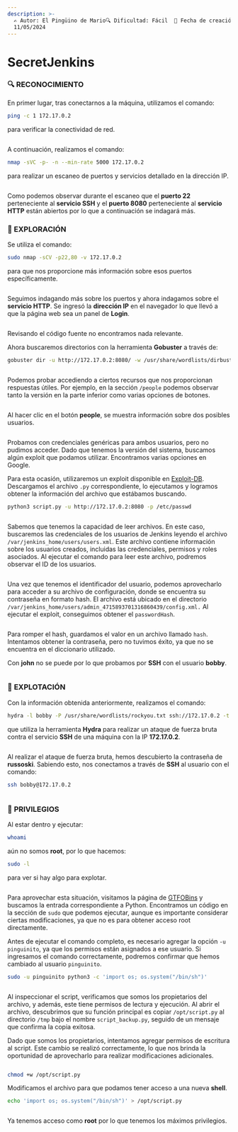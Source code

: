 ```yaml
---
description: >-
  ✍️ Autor: El Pingüino de Mario🔍 Dificultad: Fácil  📅 Fecha de creación:
  11/05/2024
---
```


# SecretJenkins

### 🔍 RECONOCIMIENTO

En primer lugar, tras conectarnos a la máquina, utilizamos el comando:

```bash
ping -c 1 172.17.0.2
```

para verificar la conectividad de red.

<figure><img src="../../.gitbook/assets/image (620).png" alt=""><figcaption></figcaption></figure>

A continuación, realizamos el comando:

```bash
nmap -sVC -p- -n --min-rate 5000 172.17.0.2
```

para realizar un escaneo de puertos y servicios detallado en la dirección IP.

<figure><img src="../../.gitbook/assets/image (622).png" alt=""><figcaption></figcaption></figure>

Como podemos observar durante el escaneo que el **puerto 22** perteneciente al **servicio SSH** y el **puerto 8080** perteneciente al **servicio HTTP** están abiertos por lo que a continuación se indagará más.

### 🔎 EXPLORACIÓN

Se utiliza el comando:

```bash
sudo nmap -sCV -p22,80 -v 172.17.0.2
```

para que nos proporcione más información sobre esos puertos específicamente.

<figure><img src="../../.gitbook/assets/image (623).png" alt=""><figcaption></figcaption></figure>

Seguimos indagando más sobre los puertos y ahora indagamos sobre el **servicio HTTP**. Se ingresó la **dirección IP** en el navegador lo que llevó a que la página web sea un panel de **Login**.

<figure><img src="../../.gitbook/assets/image (624).png" alt=""><figcaption></figcaption></figure>

Revisando el código fuente no encontramos nada relevante.

Ahora buscaremos directorios con la herramienta **Gobuster** a través de:

```bash
gobuster dir -u http://172.17.0.2:8080/ -w /usr/share/wordlists/dirbuster/directory-list-lowercase-2.3-medium.txt
```

<figure><img src="../../.gitbook/assets/image (625).png" alt=""><figcaption></figcaption></figure>

Podemos probar accediendo a ciertos recursos que nos proporcionan respuestas útiles. Por ejemplo, en la sección `/people` podemos observar tanto la versión en la parte inferior como varias opciones de botones.

<figure><img src="../../.gitbook/assets/image (629).png" alt=""><figcaption></figcaption></figure>

Al hacer clic en el botón **people**, se muestra información sobre dos posibles usuarios.

<figure><img src="../../.gitbook/assets/image (630).png" alt=""><figcaption></figcaption></figure>

Probamos con credenciales genéricas para ambos usuarios, pero no pudimos acceder. Dado que tenemos la versión del sistema, buscamos algún exploit que podamos utilizar. Encontramos varias opciones en Google.

Para esta ocasión, utilizaremos un exploit disponible en [Exploit-DB](https://www.exploit-db.com/exploits/51993). Descargamos el archivo `.py` correspondiente, lo ejecutamos y logramos obtener la información del archivo que estábamos buscando.

```bash
python3 script.py -u http://172.17.0.2:8080 -p /etc/passwd
```

<figure><img src="../../.gitbook/assets/image (631).png" alt=""><figcaption></figcaption></figure>

Sabemos que tenemos la capacidad de leer archivos. En este caso, buscaremos las credenciales de los usuarios de Jenkins leyendo el archivo `/var/jenkins_home/users/users.xml`. Este archivo contiene información sobre los usuarios creados, incluidas las credenciales, permisos y roles asociados. Al ejecutar el comando para leer este archivo, podremos observar el ID de los usuarios.

<figure><img src="../../.gitbook/assets/image (633).png" alt=""><figcaption></figcaption></figure>

Una vez que tenemos el identificador del usuario, podemos aprovecharlo para acceder a su archivo de configuración, donde se encuentra su contraseña en formato hash. El archivo está ubicado en el directorio `/var/jenkins_home/users/admin_4715893701316860439/config.xml.` Al ejecutar el exploit, conseguimos obtener el `passwordHash`.

<figure><img src="../../.gitbook/assets/image (634).png" alt=""><figcaption></figcaption></figure>

Para romper el hash, guardamos el valor en un archivo llamado `hash`. Intentamos obtener la contraseña, pero no tuvimos éxito, ya que no se encuentra en el diccionario utilizado.

Con **john** no se puede por lo que probamos por **SSH** con el usuario **bobby**.

<figure><img src="../../.gitbook/assets/image (637).png" alt=""><figcaption></figcaption></figure>

### 🚀 **EXPLOTACIÓN**

Con la información obtenida anteriormente, realizamos el comando:

```bash
hydra -l bobby -P /usr/share/wordlists/rockyou.txt ssh://172.17.0.2 -t 5
```

que utiliza la herramienta **Hydra** para realizar un ataque de fuerza bruta contra el servicio **SSH** de una máquina con la IP **172.17.0.2**.

<figure><img src="../../.gitbook/assets/image (636).png" alt=""><figcaption></figcaption></figure>

Al realizar el ataque de fuerza bruta, hemos descubierto la contraseña de **russoski**. Sabiendo esto, nos conectamos a través de **SSH** al usuario con el comando:

```bash
ssh bobby@172.17.0.2
```

<figure><img src="../../.gitbook/assets/image (638).png" alt=""><figcaption></figcaption></figure>

### 🔐 **PRIVILEGIOS**

Al estar dentro y ejecutar:

```bash
whoami
```

aún no somos **root**, por lo que hacemos:

```bash
sudo -l
```

para ver si hay algo para explotar.

<figure><img src="../../.gitbook/assets/image (639).png" alt=""><figcaption></figcaption></figure>

Para aprovechar esta situación, visitamos la página de [GTFOBins](https://gtfobins.github.io/gtfobins/python/#sudo) y buscamos la entrada correspondiente a Python. Encontramos un código en la sección de `sudo` que podemos ejecutar, aunque es importante considerar ciertas modificaciones, ya que no es para obtener acceso root directamente.

Antes de ejecutar el comando completo, es necesario agregar la opción `-u pinguinito`, ya que los permisos están asignados a ese usuario. Si ingresamos el comando correctamente, podremos confirmar que hemos cambiado al usuario `pinguinito`.

```bash
sudo -u pinguinito python3 -c 'import os; os.system("/bin/sh")'
```

<figure><img src="../../.gitbook/assets/image (640).png" alt=""><figcaption></figcaption></figure>

Al inspeccionar el script, verificamos que somos los propietarios del archivo, y además, este tiene permisos de lectura y ejecución. Al abrir el archivo, descubrimos que su función principal es copiar `/opt/script.py` al directorio `/tmp` bajo el nombre `script_backup.py`, seguido de un mensaje que confirma la copia exitosa.

Dado que somos los propietarios, intentamos agregar permisos de escritura al script. Este cambio se realizó correctamente, lo que nos brinda la oportunidad de aprovecharlo para realizar modificaciones adicionales.

<figure><img src="../../.gitbook/assets/image (641).png" alt=""><figcaption></figcaption></figure>

```bash
chmod +w /opt/script.py
```

Modificamos el archivo para que podamos tener acceso a una nueva **shell**.

```bash
echo 'import os; os.system("/bin/sh")' > /opt/script.py
```

<figure><img src="../../.gitbook/assets/image (642).png" alt=""><figcaption></figcaption></figure>

Ya tenemos acceso como **root** por lo que tenemos los máximos privilegios.
